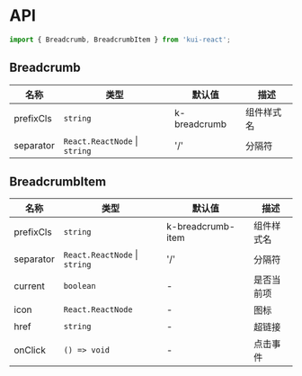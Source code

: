 # API

```jsx
import { Breadcrumb, BreadcrumbItem } from 'kui-react';
```

## Breadcrumb

| 名称      | 类型                          | 默认值       | 描述       |
| --------- | ----------------------------- | ------------ | ---------- |
| prefixCls | `string`                      | k-breadcrumb | 组件样式名 |
| separator | `React.ReactNode` \| `string` | '/'          | 分隔符     |

## BreadcrumbItem

| 名称      | 类型                          | 默认值            | 描述       |
| --------- | ----------------------------- | ----------------- | ---------- |
| prefixCls | `string`                      | k-breadcrumb-item | 组件样式名 |
| separator | `React.ReactNode` \| `string` | '/'               | 分隔符     |
| current   | `boolean`                     | -                 | 是否当前项 |
| icon      | `React.ReactNode`             | -                 | 图标       |
| href      | `string`                      | -                 | 超链接     |
| onClick   | `() => void `                 | -                 | 点击事件   |
